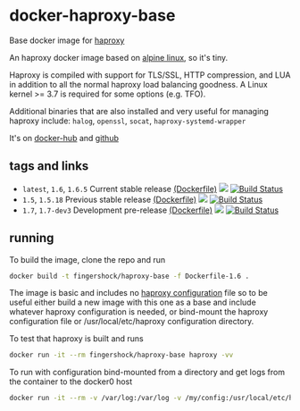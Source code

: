 # docker-haproxy-base
Base docker image for [haproxy](http://www.haproxy.org/)

An haproxy docker image based on [alpine linux](http://www.alpinelinux.org/), so it's tiny.

Haproxy is compiled with support for TLS/SSL, HTTP compression, and LUA in addition to all the normal haproxy load balancing goodness. A Linux kernel >= 3.7 is required for some options (e.g. TFO).

Additional binaries that are also installed and very useful for managing haproxy include: `halog`, `openssl`, `socat`, `haproxy-systemd-wrapper`

It's on [docker-hub](https://hub.docker.com/r/fingershock/haproxy-base/) and [github](https://github.com/iJJi/docker-haproxy-base)

## tags and links
 * `latest`, `1.6`, `1.6.5` Current stable release [(Dockerfile)](https://github.com/iJJi/docker-haproxy-base/blob/master/Dockerfile-1.6) [![](https://badge.imagelayers.io/fingershock/haproxy-base:1.6.svg)](https://imagelayers.io/?images=fingershock/haproxy-base:1.6) [![Build Status](https://travis-ci.org/iJJi/docker-haproxy-base.svg?branch=master)](https://travis-ci.org/iJJi/docker-haproxy-base)
 * `1.5`, `1.5.18` Previous stable release [(Dockerfile)](https://github.com/iJJi/docker-haproxy-base/blob/master/Dockerfile-1.5) [![](https://badge.imagelayers.io/fingershock/haproxy-base:1.5.svg)](https://imagelayers.io/?images=fingershock/haproxy-base:1.5) [![Build Status](https://travis-ci.org/iJJi/docker-haproxy-base.svg?branch=master)](https://travis-ci.org/iJJi/docker-haproxy-base)
 * `1.7`, `1.7-dev3` Development pre-release [(Dockerfile)](https://github.com/iJJi/docker-haproxy-base/blob/master/Dockerfile-1.7) [![](https://badge.imagelayers.io/fingershock/haproxy-base:1.7.svg)](https://imagelayers.io/?images=fingershock/haproxy-base:1.7) [![Build Status](https://travis-ci.org/iJJi/docker-haproxy-base.svg?branch=master)](https://travis-ci.org/iJJi/docker-haproxy-base)


## running

To build the image, clone the repo and run
```sh
docker build -t fingershock/haproxy-base -f Dockerfile-1.6 .
```

The image is basic and includes no [haproxy configuration](https://cbonte.github.io/haproxy-dconv/configuration-1.6.html) file so to be useful either build a new image with this one as a base and include whatever haproxy configuration is needed, or bind-mount the haproxy configuration file or /usr/local/etc/haproxy configuration directory.

To test that haproxy is built and runs
```sh
docker run -it --rm fingershock/haproxy-base haproxy -vv
```

To run with configuration bind-mounted from a directory and get logs from the container to the docker0 host
```sh
docker run -it --rm -v /var/log:/var/log -v /my/config:/usr/local/etc/haproxy:ro  fingershock/haproxy-base haproxy -f /usr/local/etc/haproxy/haproxy.cfg -c
```

